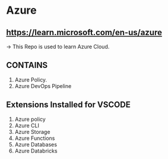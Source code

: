 # Azure
## https://learn.microsoft.com/en-us/azure
-> This Repo is used to learn Azure Cloud.

## CONTAINS

1) Azure Policy.
2) Azure DevOps Pipeline

## Extensions Installed for VSCODE

1) Azure policy
2) Azure CLI
3) Azure Storage
4) Azure Functions
5) Azure Databases
6) Azure Databricks
